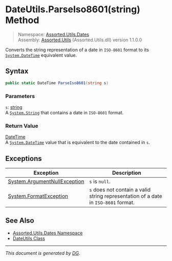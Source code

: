 ﻿# DateUtils.ParseIso8601(string) Method

> Namespace: [Assorted.Utils.Dates](index.md#assortedutilsdates-namespace)\
> Assembly: [Assorted.Utils](index.md) (Assorted.Utils.dll) version 1.1.0.0

Converts the string representation of a date in `ISO-8601` format to its [`System.DateTime`](https://docs.microsoft.com/en-us/dotnet/api/system.datetime) equivalent value.

## Syntax

```csharp
public static DateTime ParseIso8601(string s)
```

### Parameters

`s`: [string](https://docs.microsoft.com/en-us/dotnet/api/system.string)\
A [`System.String`](https://docs.microsoft.com/en-us/dotnet/api/system.string) that contains a date in `ISO-8601` format.

### Return Value

[DateTime](https://docs.microsoft.com/en-us/dotnet/api/system.datetime)\
A [`System.DateTime`](https://docs.microsoft.com/en-us/dotnet/api/system.datetime) value that is equivalent to the date contained in `s`.

## Exceptions

Exception | Description
--- | ---
[System.ArgumentNullException](https://docs.microsoft.com/en-us/dotnet/api/system.argumentnullexception) | `s` is `null`.
[System.FormatException](https://docs.microsoft.com/en-us/dotnet/api/system.formatexception) | `s` does not contain a valid string representation of a date in `ISO-8601` format.

## See Also

- [Assorted.Utils.Dates Namespace](index.md#assortedutilsdates-namespace)
- [DateUtils Class](Assorted.Utils.Dates.DateUtils.md)

---

_This document is generated by [DG](https://github.com/Khojasteh/dg)._
